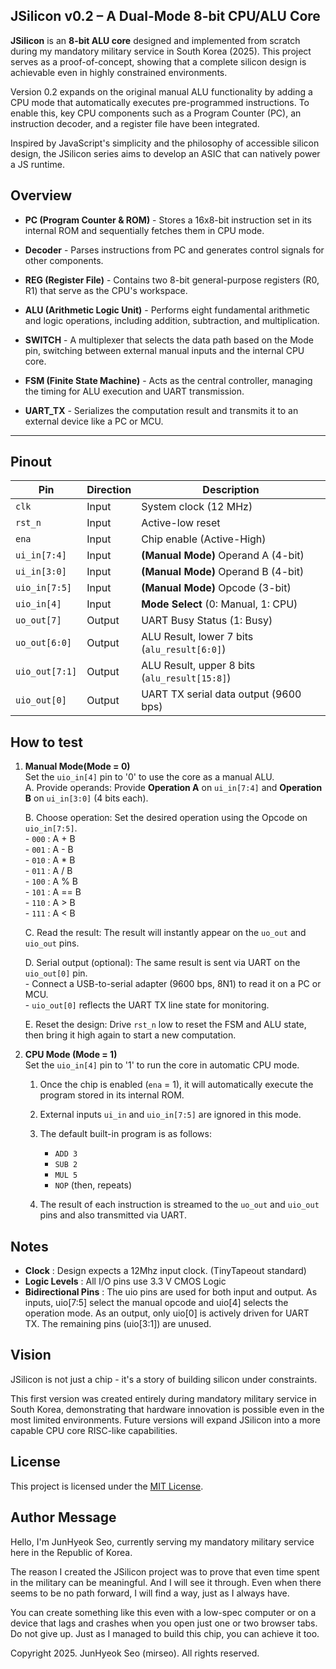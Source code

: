 <!---

This file is used to generate your project datasheet. Please fill in the information below and delete any unused
sections.

You can also include images in this folder and reference them in the markdown. Each image must be less than
512 kb in size, and the combined size of all images must be less than 1 MB.
-->

## JSilicon v0.2 – A Dual-Mode 8-bit CPU/ALU Core

**JSilicon** is an **8-bit ALU core** designed and implemented from scratch during my mandatory military service in South Korea (2025). This project serves as a proof-of-concept, showing that a complete silicon design is achievable even in highly constrained environments.  

Version 0.2 expands on the original manual ALU functionality by adding a CPU mode that automatically executes pre-programmed instructions. To enable this, key CPU components such as a Program Counter (PC), an instruction decoder, and a register file have been integrated.  

Inspired by JavaScript's simplicity and the philosophy of accessible silicon design, the JSilicon series aims to develop an ASIC that can natively power a JS runtime.  

## Overview  
- **PC (Program Counter & ROM)** - Stores a 16x8-bit instruction set in its internal ROM and sequentially fetches them in CPU mode.  

- **Decoder** - Parses instructions from PC and generates control signals for other components.  

- **REG (Register File)** - Contains two 8-bit general-purpose registers (R0, R1) that serve as the CPU's workspace.  

- **ALU (Arithmetic Logic Unit)** -  Performs eight fundamental arithmetic and logic operations, including addition, subtraction, and multiplication.  

- **SWITCH** - A multiplexer that selects the data path based on the Mode pin, switching between external manual inputs and the internal CPU core.  

- **FSM (Finite State Machine)** - Acts as the central controller, managing the timing for ALU execution and UART transmission.  

- **UART_TX** - Serializes the computation result and transmits it to an external device like a PC or MCU.  

---

## Pinout
| Pin | Direction | Description |
|---|---|---|
| `clk` | Input | System clock (12 MHz) |
| `rst_n` | Input | Active-low reset |
| `ena` | Input | Chip enable (Active-High) |
| `ui_in[7:4]` | Input | **(Manual Mode)** Operand A (4-bit) |
| `ui_in[3:0]` | Input | **(Manual Mode)** Operand B (4-bit) |
| `uio_in[7:5]`| Input | **(Manual Mode)** Opcode (3-bit) |
| `uio_in[4]` | Input | **Mode Select** (0: Manual, 1: CPU) |
| `uo_out[7]` | Output | UART Busy Status (1: Busy) |
| `uo_out[6:0]` | Output | ALU Result, lower 7 bits (`alu_result[6:0]`) |
| `uio_out[7:1]`| Output | ALU Result, upper 8 bits (`alu_result[15:8]`) |
| `uio_out[0]` | Output | UART TX serial data output (9600 bps) |

## How to test
1. **Manual Mode(Mode = 0)**  
   Set the `uio_in[4]` pin to '0' to use the core as a manual ALU.  
   A. Provide operands: Provide **Operation A** on `ui_in[7:4]` and **Operation B** on `ui_in[3:0]` (4 bits each).  

   B. Choose operation: Set the desired operation using the Opcode on `uio_in[7:5]`.  
         - `000` : A + B  
         - `001` : A - B  
         - `010` : A * B  
         - `011` : A / B  
         - `100` : A % B  
         - `101` : A == B  
         - `110` : A > B  
         - `111` : A < B  

   C. Read the result: The result will instantly appear on the `uo_out` and `uio_out` pins.   

   D. Serial output (optional): The same result is sent via UART on the `uio_out[0]` pin.  
         - Connect a USB-to-serial adapter (9600 bps, 8N1) to read it on a PC or MCU.  
         - `uio_out[0]` reflects the UART TX line state for monitoring.  

   E. Reset the design: Drive `rst_n` low to reset the FSM and ALU state, then bring it high again to start a new computation.  

2. **CPU Mode (Mode = 1)**  
   Set the `uio_in[4]` pin to '1' to run the core in automatic CPU mode.  

      1. Once the chip is enabled (`ena` = 1), it will automatically execute the program stored in its internal ROM.  

      2. External inputs `ui_in` and `uio_in[7:5]` are ignored in this mode.  

      3. The default built-in program is as follows:  
         - `ADD 3`
         - `SUB 2`
         - `MUL 5`
         - `NOP`  (then, repeats)  

      4. The result of each instruction is streamed to the `uo_out` and `uio_out` pins and also transmitted via UART.  

## Notes

- **Clock** : Design expects a 12Mhz input clock. (TinyTapeout standard)
- **Logic Levels** : All I/O pins use 3.3 V CMOS Logic
- **Bidirectional Pins** : The uio pins are used for both input and output. As inputs, uio[7:5] select the manual opcode and uio[4] selects the operation mode. As an output, only uio[0] is actively driven for UART TX. The remaining pins (uio[3:1]) are unused.  

## Vision
JSilicon is not just a chip - it's a story of building silicon under constraints.  

This first version was created entirely during mandatory military service in South Korea, demonstrating that hardware innovation is possible even in the most limited environments. Future versions will expand JSilicon into a more capable CPU core RISC-like capabilities.

## License
This project is licensed under the [MIT License](https://opensource.org/license/mit/).  

## Author Message
Hello, I'm JunHyeok Seo, currently serving my mandatory military service here in the Republic of Korea.

The reason I created the JSilicon project was to prove that even time spent in the military can be meaningful. And I will see it through. Even when there seems to be no path forward, I will find a way, just as I always have.

You can create something like this even with a low-spec computer or on a device that lags and crashes when you open just one or two browser tabs. Do not give up. Just as I managed to build this chip, you can achieve it too.

Copyright 2025. JunHyeok Seo (mirseo). All rights reserved.    

